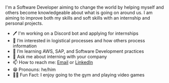 I'm a Software Developer aiming to change the world by helping myself and others become knowledgeable about what is going on around us. I am aiming to improve both my skills and soft skills with an internship and personal projects.
 
- 🖊️ I'm working on a Discord bot and applying for internships
- 👀 I’m interested in logistical processes and how others process information
- 🌱 I’m learning AWS, SAP, and Software Development practices
- 💬 Ask me about interning with your company
- 📫 How to reach me: [Email](williamwsantosa@gmail.com) or [LinkedIn](https://www.linkedin.com/in/williamsantosa/)
- 😁 Pronouns: he/him
- 💪🏼 Fun Fact: I enjoy going to the gym and playing video games
